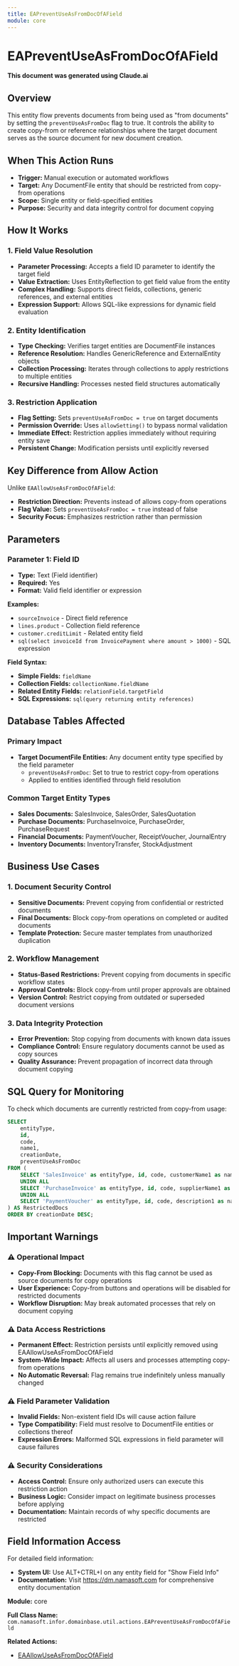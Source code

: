 ```yaml
---
title: EAPreventUseAsFromDocOfAField
module: core
---
```



<div class='entity-flows'>

# EAPreventUseAsFromDocOfAField

**This document was generated using Claude.ai**

## Overview

This entity flow prevents documents from being used as "from documents" by setting the `preventUseAsFromDoc` flag to true. It controls the ability to create copy-from or reference relationships where the target document serves as the source document for new document creation.

## When This Action Runs

- **Trigger:** Manual execution or automated workflows
- **Target:** Any DocumentFile entity that should be restricted from copy-from operations
- **Scope:** Single entity or field-specified entities
- **Purpose:** Security and data integrity control for document copying

## How It Works

### 1. Field Value Resolution
- **Parameter Processing:** Accepts a field ID parameter to identify the target field
- **Value Extraction:** Uses EntityReflection to get field value from the entity
- **Complex Handling:** Supports direct fields, collections, generic references, and external entities
- **Expression Support:** Allows SQL-like expressions for dynamic field evaluation

### 2. Entity Identification
- **Type Checking:** Verifies target entities are DocumentFile instances
- **Reference Resolution:** Handles GenericReference and ExternalEntity objects
- **Collection Processing:** Iterates through collections to apply restrictions to multiple entities
- **Recursive Handling:** Processes nested field structures automatically

### 3. Restriction Application
- **Flag Setting:** Sets `preventUseAsFromDoc = true` on target documents
- **Permission Override:** Uses `allowSetting()` to bypass normal validation
- **Immediate Effect:** Restriction applies immediately without requiring entity save
- **Persistent Change:** Modification persists until explicitly reversed

## Key Difference from Allow Action

Unlike `EAAllowUseAsFromDocOfAField`:
- **Restriction Direction:** Prevents instead of allows copy-from operations
- **Flag Value:** Sets `preventUseAsFromDoc = true` instead of false
- **Security Focus:** Emphasizes restriction rather than permission

## Parameters

### Parameter 1: Field ID
- **Type:** Text (Field identifier)
- **Required:** Yes
- **Format:** Valid field identifier or expression

**Examples:**
- `sourceInvoice` - Direct field reference
- `lines.product` - Collection field reference
- `customer.creditLimit` - Related entity field
- `sql(select invoiceId from InvoicePayment where amount > 1000)` - SQL expression

**Field Syntax:**
- **Simple Fields:** `fieldName`
- **Collection Fields:** `collectionName.fieldName`
- **Related Entity Fields:** `relationField.targetField`
- **SQL Expressions:** `sql(query returning entity references)`

## Database Tables Affected

### Primary Impact
- **Target DocumentFile Entities:** Any document entity type specified by the field parameter
  - `preventUseAsFromDoc`: Set to true to restrict copy-from operations
  - Applied to entities identified through field resolution

### Common Target Entity Types
- **Sales Documents:** SalesInvoice, SalesOrder, SalesQuotation
- **Purchase Documents:** PurchaseInvoice, PurchaseOrder, PurchaseRequest
- **Financial Documents:** PaymentVoucher, ReceiptVoucher, JournalEntry
- **Inventory Documents:** InventoryTransfer, StockAdjustment

## Business Use Cases

### 1. Document Security Control
- **Sensitive Documents:** Prevent copying from confidential or restricted documents
- **Final Documents:** Block copy-from operations on completed or audited documents
- **Template Protection:** Secure master templates from unauthorized duplication

### 2. Workflow Management
- **Status-Based Restrictions:** Prevent copying from documents in specific workflow states
- **Approval Controls:** Block copy-from until proper approvals are obtained
- **Version Control:** Restrict copying from outdated or superseded document versions

### 3. Data Integrity Protection
- **Error Prevention:** Stop copying from documents with known data issues
- **Compliance Control:** Ensure regulatory documents cannot be used as copy sources
- **Quality Assurance:** Prevent propagation of incorrect data through document copying

## SQL Query for Monitoring

To check which documents are currently restricted from copy-from usage:

```sql
SELECT 
    entityType,
    id,
    code,
    name1,
    creationDate,
    preventUseAsFromDoc
FROM (
    SELECT 'SalesInvoice' as entityType, id, code, customerName1 as name1, creationDate, preventUseAsFromDoc FROM SalesInvoice WHERE preventUseAsFromDoc = 1
    UNION ALL
    SELECT 'PurchaseInvoice' as entityType, id, code, supplierName1 as name1, creationDate, preventUseAsFromDoc FROM PurchaseInvoice WHERE preventUseAsFromDoc = 1
    UNION ALL
    SELECT 'PaymentVoucher' as entityType, id, code, description1 as name1, creationDate, preventUseAsFromDoc FROM PaymentVoucher WHERE preventUseAsFromDoc = 1
) AS RestrictedDocs
ORDER BY creationDate DESC;
```

## Important Warnings

### ⚠️ Operational Impact
- **Copy-From Blocking:** Documents with this flag cannot be used as source documents for copy operations
- **User Experience:** Copy-from buttons and operations will be disabled for restricted documents
- **Workflow Disruption:** May break automated processes that rely on document copying

### ⚠️ Data Access Restrictions
- **Permanent Effect:** Restriction persists until explicitly removed using EAAllowUseAsFromDocOfAField
- **System-Wide Impact:** Affects all users and processes attempting copy-from operations
- **No Automatic Reversal:** Flag remains true indefinitely unless manually changed

### ⚠️ Field Parameter Validation
- **Invalid Fields:** Non-existent field IDs will cause action failure
- **Type Compatibility:** Field must resolve to DocumentFile entities or collections thereof
- **Expression Errors:** Malformed SQL expressions in field parameter will cause failures

### ⚠️ Security Considerations
- **Access Control:** Ensure only authorized users can execute this restriction action
- **Business Logic:** Consider impact on legitimate business processes before applying
- **Documentation:** Maintain records of why specific documents are restricted

## Field Information Access

For detailed field information:
- **System UI:** Use ALT+CTRL+I on any entity field for "Show Field Info"
- **Documentation:** Visit https://dm.namasoft.com for comprehensive entity documentation

**Module:** core

**Full Class Name:** `com.namasoft.infor.domainbase.util.actions.EAPreventUseAsFromDocOfAField`

**Related Actions:**
- [EAAllowUseAsFromDocOfAField](EAAllowUseAsFromDocOfAField.md)


</div>

